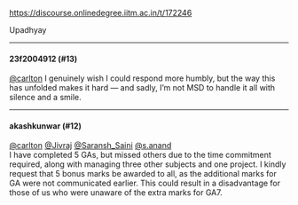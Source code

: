 https://discourse.onlinedegree.iitm.ac.in/t/172246

Upadhyay</p><hr>

<h4>23f2004912 (#13)</h4>
<p><a class="mention" href="/u/carlton">@carlton</a> I genuinely wish I could respond more humbly, but the way this has unfolded makes it hard — and sadly, I’m not MSD to handle it all with silence and a smile.</p><hr>

<h4>akashkunwar (#12)</h4>
<p><a class="mention" href="/u/carlton">@carlton</a> <a class="mention" href="/u/jivraj">@Jivraj</a> <a class="mention" href="/u/saransh_saini">@Saransh_Saini</a> <a class="mention" href="/u/s.anand">@s.anand</a><br/>
I have completed 5 GAs, but missed others due to the time commitment required, along with managing three other subjects and one project. I kindly request that 5 bonus marks be awarded to all, as the additional marks for GA were not communicated earlier. This could result in a disadvantage for those of us who were unaware of the extra marks for GA7.